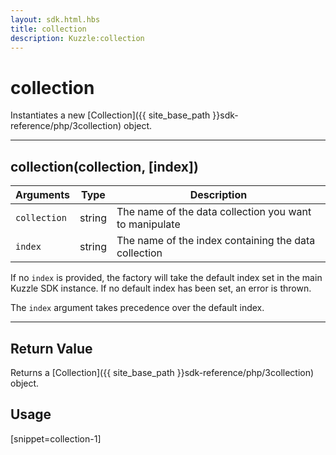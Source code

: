 ```yaml
---
layout: sdk.html.hbs
title: collection
description: Kuzzle:collection
---
```

  

# collection
Instantiates a new [Collection]({{ site_base_path }}sdk-reference/php/3collection) object.

---

## collection(collection, [index])

| Arguments | Type | Description |
|---------------|---------|----------------------------------------|
| ``collection`` | string | The name of the data collection you want to manipulate |
| ``index`` | string | The name of the index containing the data collection |

If no ``index`` is provided, the factory will take the default index set in the main Kuzzle SDK instance. If no default index has been set, an error is thrown.

The ``index`` argument takes precedence over the default index.

---

## Return Value

Returns a [Collection]({{ site_base_path }}sdk-reference/php/3collection) object.

## Usage

[snippet=collection-1]
